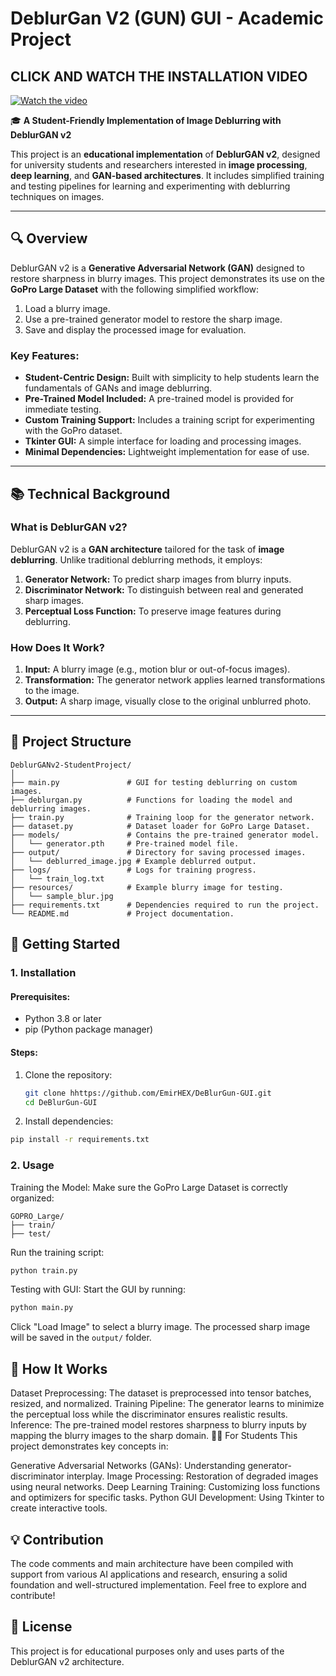 # **DeblurGan V2 (GUN) GUI - Academic Project**
## **CLICK AND WATCH THE INSTALLATION VIDEO**
[![Watch the video](https://img.youtube.com/vi/vbnq3FjRB9w/maxresdefault.jpg)](https://youtu.be/vbnq3FjRB9w)

🎓 **A Student-Friendly Implementation of Image Deblurring with DeblurGAN v2**

This project is an **educational implementation** of **DeblurGAN v2**, designed for university students and researchers interested in **image processing**, **deep learning**, and **GAN-based architectures**. It includes simplified training and testing pipelines for learning and experimenting with deblurring techniques on images.

---

## **🔍 Overview**

DeblurGAN v2 is a **Generative Adversarial Network (GAN)** designed to restore sharpness in blurry images. This project demonstrates its use on the **GoPro Large Dataset** with the following simplified workflow:

1. Load a blurry image.
2. Use a pre-trained generator model to restore the sharp image.
3. Save and display the processed image for evaluation.

### **Key Features:**

- **Student-Centric Design:** Built with simplicity to help students learn the fundamentals of GANs and image deblurring.
- **Pre-Trained Model Included:** A pre-trained model is provided for immediate testing.
- **Custom Training Support:** Includes a training script for experimenting with the GoPro dataset.
- **Tkinter GUI:** A simple interface for loading and processing images.
- **Minimal Dependencies:** Lightweight implementation for ease of use.

---

## **📚 Technical Background**

### **What is DeblurGAN v2?**

DeblurGAN v2 is a **GAN architecture** tailored for the task of **image deblurring**. Unlike traditional deblurring methods, it employs:

1. **Generator Network:** To predict sharp images from blurry inputs.
2. **Discriminator Network:** To distinguish between real and generated sharp images.
3. **Perceptual Loss Function:** To preserve image features during deblurring.

### **How Does It Work?**

1. **Input:** A blurry image (e.g., motion blur or out-of-focus images).
2. **Transformation:** The generator network applies learned transformations to the image.
3. **Output:** A sharp image, visually close to the original unblurred photo.

---

## **📂 Project Structure**

```plaintext
DeblurGANv2-StudentProject/
│
├── main.py               # GUI for testing deblurring on custom images.
├── deblurgan.py          # Functions for loading the model and deblurring images.
├── train.py              # Training loop for the generator network.
├── dataset.py            # Dataset loader for GoPro Large Dataset.
├── models/               # Contains the pre-trained generator model.
│   └── generator.pth     # Pre-trained model file.
├── output/               # Directory for saving processed images.
│   └── deblurred_image.jpg # Example deblurred output.
├── logs/                 # Logs for training progress.
│   └── train_log.txt     
├── resources/            # Example blurry image for testing.
│   └── sample_blur.jpg   
├── requirements.txt      # Dependencies required to run the project.
└── README.md             # Project documentation.
```
## 🚀 Getting Started

### 1. Installation

#### Prerequisites:
- Python 3.8 or later
- pip (Python package manager)

#### Steps:
1. Clone the repository:
   ```bash
   git clone hhttps://github.com/EmirHEX/DeBlurGun-GUI.git
   cd DeBlurGun-GUI
   ```
   
2. Install dependencies:
  ```bash
pip install -r requirements.txt
  ```

### 2. Usage
Training the Model:
Make sure the GoPro Large Dataset is correctly organized:

```plaintext
GOPRO_Large/
├── train/
├── test/
```
Run the training script:

```bash
python train.py
```
Testing with GUI:
Start the GUI by running:
```bash
python main.py
```

Click "Load Image" to select a blurry image. The processed sharp image will be saved in the `output/` folder.

## 🔧 How It Works
Dataset Preprocessing: The dataset is preprocessed into tensor batches, resized, and normalized.
Training Pipeline: The generator learns to minimize the perceptual loss while the discriminator ensures realistic results.
Inference: The pre-trained model restores sharpness to blurry inputs by mapping the blurry images to the sharp domain.
👩‍💻 For Students
This project demonstrates key concepts in:

Generative Adversarial Networks (GANs): Understanding generator-discriminator interplay.
Image Processing: Restoration of degraded images using neural networks.
Deep Learning Training: Customizing loss functions and optimizers for specific tasks.
Python GUI Development: Using Tkinter to create interactive tools.
## 💡 Contribution
The code comments and main architecture have been compiled with support from various AI applications and research, ensuring a solid foundation and well-structured implementation. Feel free to explore and contribute!


## 📜 License
This project is for educational purposes only and uses parts of the DeblurGAN v2 architecture.
   

